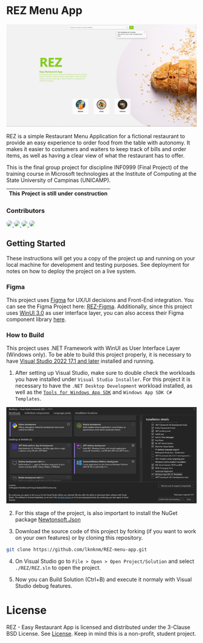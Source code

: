 # REZ Menu App

![Alt text](image.png)

REZ is a simple Restaurant Menu Application for a fictional restaurant to provide an easy experience to order food from the table with autonomy.
It makes it easier to costumers and waiters to keep track of bills and order items, as well as having a clear view of what the restaurant has to offer.

This is the final group project for discipline INF0999 (Final Project) of the training course in Microsoft technologies at the Institute of Computing at the State University of Campinas (UNICAMP).

|This Project is still under construction|
|----------------------------------------|

### Contributors

<a href="https://github.com/lknknm/REZ-menu-app/graphs/contributors">
  <img src="https://avatars.githubusercontent.com/u/108239558?size=64" style="border-radius: 100%" />
  <img src="https://avatars.githubusercontent.com/u/91164652?size=64" style="border-radius: 100%" />
  <img src="https://avatars.githubusercontent.com/u/110830067?size=64" style="border-radius: 100%" />
  <img src="https://avatars.githubusercontent.com/u/41762278?size=64" style="border-radius: 100%" />
</a>

## Getting Started

These instructions will get you a copy of the project up and running on your local machine for development and testing purposes. See deployment for notes on how to deploy the project on a live system.

### Figma
This project uses [Figma](https://www.figma.com/) for UX/UI decisions and Front-End integration.
You can see the Figma Project here: [REZ-Figma](https://www.figma.com/file/q4bRKQlg10WCewYgHmsdBE/REZ-menu-app?type=design&node-id=5-2&mode=design&t=4dnfC1gUSZ6n4NAY-0).
Additionally, since this project uses [WinUI 3.0](https://github.com/microsoft/microsoft-ui-xaml) as user interface layer, you can also access their Figma component library [here](https://www.figma.com/file/yCWdGgBeP6mkBBlS2IDaHG/Windows-UI-3-(Community)?type=design&node-id=238-0&mode=design&t=wUs0QsJ21QrmX9sj-0).

### How to Build
This project uses .NET Framework with WinUI as User Interface Layer (Windows only). To be able to build this project properly, it is necessary to have [Visual Studio 2022 17.1 and later](https://visualstudio.microsoft.com/pt-br/) installed and running. 

1. After setting up Visual Studio, make sure to double check the workloads you have installed under `Visual Studio Installer`. For this project it is necessary to have the `.NET Desktop Development` workload installed, as well as the [`Tools for Windows App SDK`](https://learn.microsoft.com/en-us/windows/apps/windows-app-sdk/set-up-your-development-environment?tabs=cs-vs-community%2Ccpp-vs-community%2Cvs-2022-17-1-a%2Cvs-2022-17-1-b) and `Windows App SDK C# Templates`.

![Alt text](image-2.png)

2. For this stage of the project, is also important to install the NuGet package [Newtonsoft.Json](https://www.nuget.org/packages/Newtonsoft.Json/13.0.3?_src=template)

3. Download the source code of this project by forking (if you want to work on your own features) or by cloning this repository.
```bash
git clone https://github.com/lknknm/REZ-menu-app.git
```

4. On Visual Studio go to `File > Open > Open Project/Solution` and select `./REZ/REZ.sln` to open the project.

5. Now you can Build Solution (Ctrl+B) and execute it normaly with Visual Studio debug features.

# License

REZ - Easy Restaurant App is licensed and distributed under the 3-Clause BSD License. See [License](./LICENSE.md). Keep in mind this is a non-profit, student project. 
